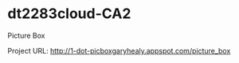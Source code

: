 dt2283cloud-CA2
===============

Picture Box

Project URL: http://1-dot-picboxgaryhealy.appspot.com/picture_box
